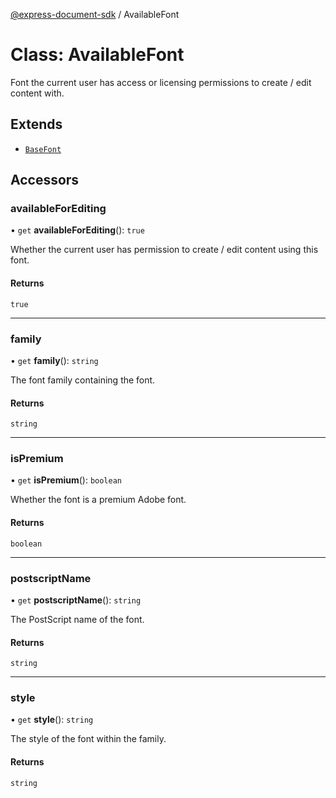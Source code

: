 [@express-document-sdk](../overview.md) / AvailableFont

# Class: AvailableFont

Font the current user has access or licensing permissions to create / edit content with.

## Extends

-   [`BaseFont`](BaseFont.md)

## Accessors

### availableForEditing

• `get` **availableForEditing**(): `true`

Whether the current user has permission to create / edit content using this font.

#### Returns

`true`

<hr />

### family

• `get` **family**(): `string`

The font family containing the font.

#### Returns

`string`

<hr />

### isPremium

• `get` **isPremium**(): `boolean`

Whether the font is a premium Adobe font.

#### Returns

`boolean`

<hr />

### postscriptName

• `get` **postscriptName**(): `string`

The PostScript name of the font.

#### Returns

`string`

<hr />

### style

• `get` **style**(): `string`

The style of the font within the family.

#### Returns

`string`
